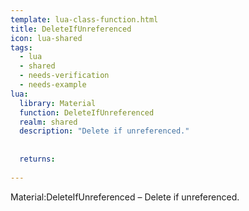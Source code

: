 ```yaml
---
template: lua-class-function.html
title: DeleteIfUnreferenced
icon: lua-shared
tags:
  - lua
  - shared
  - needs-verification
  - needs-example
lua:
  library: Material
  function: DeleteIfUnreferenced
  realm: shared
  description: "Delete if unreferenced."
  
  
  returns:
    
---
```


<div class="lua__search__keywords">
Material:DeleteIfUnreferenced &#x2013; Delete if unreferenced.
</div>
